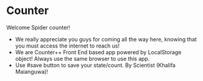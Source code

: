 # Counter 
Welcome Spider counter!
- We really appreciate you guys for coming all the way here, knowing that you must access the internet to reach us!
- We are Counter++ Front End based app powered by LocalStorage object!
Always use the same browser to use this app.
- Use #save button to save your state/count.
By Scientist (Khalifa Maianguwa)!

